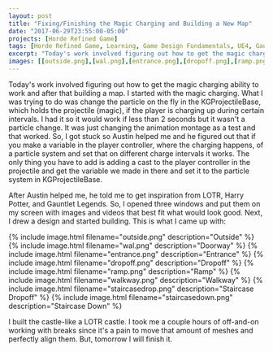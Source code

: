 ```yaml
---
layout: post
title: "Fixing/Finishing the Magic Charging and Building a New Map"
date: "2017-06-29T23:55:00-05:00"
projects: [Horde Refined Game]
tags: [Horde Refined Game, Learning, Game Design Fundamentals, UE4, Gauntlet, Animation, Level Design, Programming Fundamentals, Controls, Lord of the Rings]
excerpt: "Today's work involved figuring out how to get the magic charging ability to work and after that building a map."
images: [[outside.png],[wal.png],[entrance.png],[dropoff.png],[ramp.png],[walkway.png],[staircasedrop.png],[staircasedown.png]]
---
```


Today's work involved figuring out how to get the magic charging ability to work and after that building a map. I started with the magic charging. What I was trying to do was change the particle on the fly in the KGProjectileBase, which holds the projectile (magic), if the player is charging up during certain intervals. I had it so it would work if less than 2 seconds but it wasn't a particle change. It was just changing the animation montage as a test and that worked. So, I got stuck so Austin helped me and he figured out that if you make a variable in the player controller, where the charging happens, of a particle system and set that on different charge intervals it works. The only thing you have to add is adding a cast to the player controller in the projectile and get the variable we made in there and set it to the particle system in KGProjectileBase.

After Austin helped me, he told me to get inspiration from LOTR, Harry Potter, and Gauntlet Legends. So, I opened three windows and put them on my screen with images and videos that best fit what would look good. Next, I drew a design and started building. This is what I came up with:

{% include image.html filename="outside.png" description="Outside" %}
{% include image.html filename="wal.png" description="Doorway" %}
{% include image.html filename="entrance.png" description="Entrance" %}
{% include image.html filename="dropoff.png" description="Dropoff" %}
{% include image.html filename="ramp.png" description="Ramp" %}
{% include image.html filename="walkway.png" description="Walkway" %}
{% include image.html filename="staircasedrop.png" description="Staircase Dropoff" %}
{% include image.html filename="staircasedown.png" description="Staircase Down" %}

I built the castle-like a LOTR castle. I took me a couple hours of off-and-on working with breaks since it's a pain to move that amount of meshes and perfectly align them. But, tomorrow I will finish it.